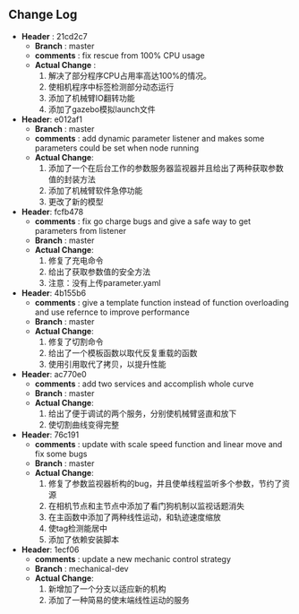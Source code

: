 ## Change Log

- **Header** :  21cd2c7
  - **Branch** : master
  - **comments** : fix rescue from 100% CPU usage
  - **Actual Change** : 
    1. 解决了部分程序CPU占用率高达100%的情况。
    2. 使相机程序中标签检测部分动态运行
    3. 添加了机械臂IO翻转功能
    4. 添加了gazebo模拟launch文件
- **Header**: e012af1
  - **Branch** : master
  - **comments** : add dynamic parameter listener and makes some parameters could be set when node running
  - **Actual Change**:
     1. 添加了一个在后台工作的参数服务器监视器并且给出了两种获取参数值的封装方法
     2. 添加了机械臂软件急停功能
     3. 更改了新的模型
- **Header**: fcfb478
  - **comments** : fix go charge bugs and give a safe way to get parameters from listener
  - **Branch** : master
  - **Actual Change**:
    1. 修复了充电命令
    2. 给出了获取参数值的安全方法
    3. 注意：没有上传parameter.yaml
- **Header**: 4b155b6
  - **comments** : give a template function instead of function overloading and use refernce to improve performance
  - **Branch** : master
  - **Actual Change**:
    1. 修复了切割命令
    2. 给出了一个模板函数以取代反复重载的函数
    3. 使用引用取代了拷贝，以提升性能 
 - **Header**: ac770e0
   - **comments** : add two services and accomplish whole curve
   - **Branch** : master
   - **Actual Change**:
     1. 给出了便于调试的两个服务，分别使机械臂竖直和放下
     2. 使切割曲线变得完整
 - **Header**:  76c191
    - **comments** : update with scale speed function and linear move and fix some bugs
    - **Branch** : master
    - **Actual Change**:
        1. 修复了参数监视器析构的bug，并且使单线程监听多个参数，节约了资源
        2. 在相机节点和主节点中添加了看门狗机制以监视话题消失
        3. 在主函数中添加了两种线性运动，和轨迹速度缩放
        4. 使tag检测能居中
        5. 添加了依赖安装脚本
 - **Header**:  1ecf06
    - **comments** : update a new mechanic control strategy
    - **Branch** : mechanical-dev
    - **Actual Change**:
        1. 新增加了一个分支以适应新的机构
        2. 添加了一种简易的使末端线性运动的服务
        